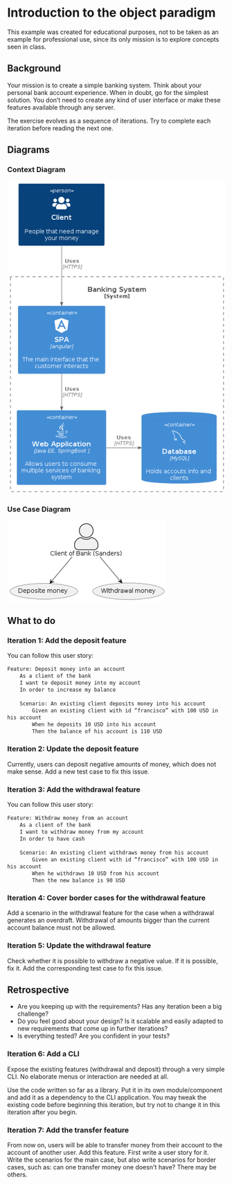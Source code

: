 # Introduction to the object paradigm

This example was created for educational purposes, not to be taken as an example for professional use, since its only mission is to explore concepts seen in class.

## Background

Your mission is to create a simple banking system. Think about your personal bank account experience. When in doubt, go for the simplest solution. You don’t need to create any kind of user interface or make these features available through any server.

The exercise evolves as a sequence of iterations. Try to complete each iteration before reading the next one.

## Diagrams

### Context Diagram

![Context Diagram](./puml/context-diagram.png)

### Use Case Diagram

![Use Case Diagram](./puml/use-case-diagram.png)

## What to do

### Iteration 1: Add the deposit feature

You can follow this user story:

```gherkin
Feature: Deposit money into an account
    As a client of the bank
    I want to deposit money into my account
    In order to increase my balance

    Scenario: An existing client deposits money into his account
        Given an existing client with id “francisco” with 100 USD in his account
        When he deposits 10 USD into his account
        Then the balance of his account is 110 USD
```

### Iteration 2: Update the deposit feature

Currently, users can deposit negative amounts of money, which does not make sense. Add a new test case to fix this issue.

### Iteration 3: Add the withdrawal feature

You can follow this user story:
```gherkin
Feature: Withdraw money from an account
    As a client of the bank
    I want to withdraw money from my account
    In order to have cash

    Scenario: An existing client withdraws money from his account
        Given an existing client with id “francisco” with 100 USD in his account
        When he withdraws 10 USD from his account
        Then the new balance is 90 USD
```

### Iteration 4: Cover border cases for the withdrawal feature

Add a scenario in the withdrawal feature for the case when a withdrawal generates an overdraft. Withdrawal of amounts bigger than the current account balance must not be allowed.

### Iteration 5: Update the withdrawal feature

Check whether it is possible to withdraw a negative value. If it is possible, fix it. Add the corresponding test case to fix this issue.

## Retrospective

- Are you keeping up with the requirements? Has any iteration been a big challenge?
- Do you feel good about your design? Is it scalable and easily adapted to new requirements that come up in further iterations?
- Is everything tested? Are you confident in your tests?

### Iteration 6: Add a CLI

Expose the existing features (withdrawal and deposit) through a very simple CLI. No elaborate menus or interaction are needed at all.

Use the code written so far as a library. Put it in its own module/component and add it as a dependency to the CLI application. You may tweak the existing code before beginning this iteration, but try not to change it in this iteration after you begin.

### Iteration 7: Add the transfer feature

From now on, users will be able to transfer money from their account to the account of another user. Add this feature. First write a user story for it. Write the scenarios for the main case, but also write scenarios for border cases, such as: can one transfer money one doesn't have? There may be others.

